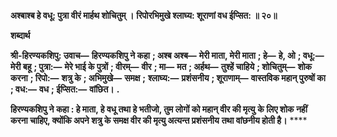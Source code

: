 **अश्बाश्ब हे वधू: पुत्रा वीरं मार्हथ शोचितुम् ।** **रिपोरभिमुखे श्लाघ्य: शूराणां वध ईप्सित: ॥ २०॥** 

**शब्दार्थ** 

**श्री-हिरण्यकशिपु: उवाच—** **हिरण्यकशिपु ने कहा** **; अश्ब अश्ब—** **मेरी माता, मेरी माता** **; हे—** **हे, ओ** **; वधू:—** **मेरी बहू** **; पुत्रा:—** **मेरे भाई के पुत्रों** **; वीरम्—** **वीर** **; मा—** **मत** **; अर्हथ—** **तुश्हें चाहिये** **; शोचितुम्—** **शोक करना** **; रिपो:—** **शत्रु के** **; अभिमुखे—** **समक्ष** **;** **श्लाघ्य:—** **प्रशंसनीय** **; शूराणाम्—** **वास्तविक महान् पुरुषों का** **; वध:—** **वध** **; ईप्सित:—** **वांछित।** **.** 

**हिरण्यकशिपु ने कहा : हे माता, हे वधू तथा हे भतीजो, तुम लोगों को महान् वीर की मृत्यु** **के लिए शोक नहीं करना चाहिए, क्योंकि अपने शत्रु के समक्ष वीर की मृत्यु अत्यन्त प्रशंसनीय** **तथा वांछनीय होती है।** **** 